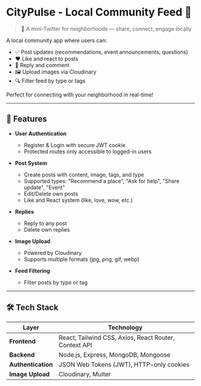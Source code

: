 # CityPulse - Local Community Feed 🌆

> 🚀 A mini-Twitter for neighborhoods — share, connect, engage locally

A local community app where users can:
- ✅ Post updates (recommendations, event announcements, questions)
- ❤️ Like and react to posts
- 💬 Reply and comment
- 🖼️ Upload images via Cloudinary
- 🔍 Filter feed by type or tags

Perfect for connecting with your neighborhood in real-time!

---

## 🧩 Features

- **User Authentication**
  - Register & Login with secure JWT cookie
  - Protected routes only accessible to logged-in users

- **Post System**
  - Create posts with content, image, tags, and type
  - Supported types: "Recommend a place", "Ask for help", "Share update", "Event"
  - Edit/Delete own posts
  - Like and React system (like, love, wow, etc.)

- **Replies**
  - Reply to any post
  - Delete own replies

- **Image Upload**
  - Powered by Cloudinary
  - Supports multiple formats (jpg, png, gif, webp)

- **Feed Filtering**
  - Filter posts by type or tag



---

## 🛠 Tech Stack

| Layer | Technology |
|-------|------------|
| **Frontend** | React, Tailwind CSS, Axios, React Router, Context API |
| **Backend** | Node.js, Express, MongoDB, Mongoose |
| **Authentication** | JSON Web Tokens (JWT), HTTP-only cookies |
| **Image Upload** | Cloudinary, Multer |
